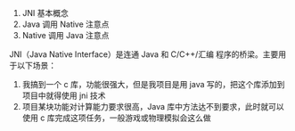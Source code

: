 1. JNI 基本概念
3. Java 调用 Native 注意点
4. Native 调用 Java 注意点

JNI（Java Native Interface）是连通 Java 和 C/C++/汇编 程序的桥梁。主要用于以下场景：

1. 我搞到一个 c 库，功能很强大，但是我项目是用 java 写的，把这个库添加到项目中就得使用 jni 技术
2. 项目某块功能对计算能力要求很高，Java 库中方法达不到要求，此时就可以使用 c 库完成这项任务，一般游戏或物理模拟会这么做

